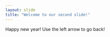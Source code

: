 ```yaml
---
layout: slide
title: "Welcome to our second slide!"
---
```

Happy new year!
Use the left arrow to go back!
